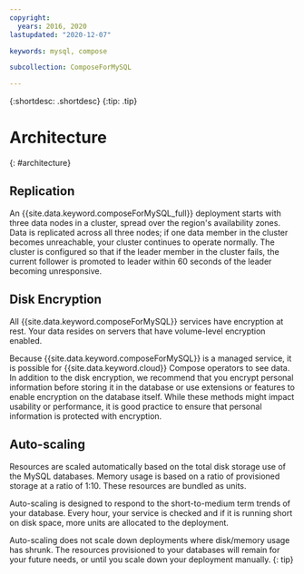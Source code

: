 ```yaml
---
copyright:
  years: 2016, 2020
lastupdated: "2020-12-07"

keywords: mysql, compose

subcollection: ComposeForMySQL

---
```


{:shortdesc: .shortdesc}
{:tip: .tip}

# Architecture 
{: #architecture}

## Replication

An {{site.data.keyword.composeForMySQL_full}} deployment starts with three data nodes in a cluster, spread over the region's availability zones. Data is replicated across all three nodes; if one data member in the cluster becomes unreachable, your cluster continues to operate normally. The cluster is configured so that if the leader member in the cluster fails, the current follower is promoted to leader within 60 seconds of the leader becoming unresponsive. 

## Disk Encryption

All {{site.data.keyword.composeForMySQL}} services have encryption at rest. Your data resides on servers that have volume-level encryption enabled. 

Because {{site.data.keyword.composeForMySQL}} is a managed service, it is possible for {{site.data.keyword.cloud}} Compose operators to see data. In addition to the disk encryption, we recommend that you encrypt personal information before storing it in the database or use extensions or features to enable encryption on the database itself. While these methods might impact usability or performance, it is good practice to ensure that personal information is protected with encryption.

## Auto-scaling

Resources are scaled automatically based on the total disk storage use of the MySQL databases. Memory usage is based on a ratio of provisioned storage at a ratio of 1:10. These resources are bundled as units.

Auto-scaling is designed to respond to the short-to-medium term trends of your database. Every hour, your service is checked and if it is running short on disk space, more units are allocated to the deployment.

Auto-scaling does not scale down deployments where disk/memory usage has shrunk. The resources provisioned to your databases will remain for your future needs, or until you scale down your deployment manually.
{: tip}
